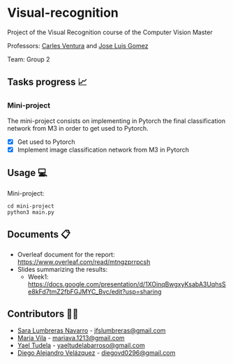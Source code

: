 # Visual-recognition

Project of the Visual Recognition course of the Computer Vision Master

Professors: [Carles Ventura](https://github.com/carlesventura) and [Jose Luis Gomez](https://github.com/JoseLGomez)

Team: Group 2


## Tasks progress 📈
### Mini-project
The mini-project consists on implementing in Pytorch the final classification network from M3 in order to get used to Pytorch.
* [x] Get used to Pytorch
* [x] Implement image classification network from M3 in Pytorch

## Usage 💻
Mini-project:
```
cd mini-project
python3 main.py
```

## Documents 📋
- Overleaf document for the report: https://www.overleaf.com/read/mtngzprrpcsh
- Slides summarizing the results:
  - Week1: https://docs.google.com/presentation/d/1XOinqBwgxyKsabA3UqhsSe8kFd7tmZ2fbFGJMYC_Bvc/edit?usp=sharing
  
## Contributors 👫👫
- [Sara Lumbreras Navarro](https://github.com/lunasara) - jfslumbreras@gmail.com
- [Maria Vila](https://github.com/mariavila) - mariava.1213@gmail.com
- [Yael Tudela](https://github.com/yaeltudela) - yaeltudelabarroso@gmail.com
- [Diego Alejandro Velázquez](https://github.com/dvd42) - diegovd0296@gmail.com
